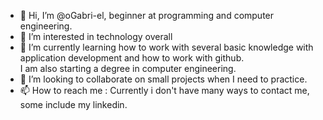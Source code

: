 - 👋 Hi, I’m @oGabri-el, beginner at programming and computer engineering.
- 👀 I’m interested in technology overall
- 🌱 I’m currently learning how to work with several basic knowledge with application development and how to work with github.  
  I am also starting a degree in computer engineering.
- 💞️ I’m looking to collaborate on small projects when I need to practice.
- 📫 How to reach me : Currently i don't have many ways to contact me, some include my linkedin.

<!---
oGabri-el/oGabri-el is a ✨ special ✨ repository because its `README.md` (this file) appears on your GitHub profile.
You can click the Preview link to take a look at your changes.
--->
